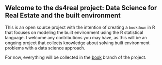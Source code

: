 ## Welcome to the ds4real project:  Data Science for Real Estate and the built environment

This is an open source project with the intention of creating a ```bookdown``` in R that focuses on modeling the built environment using the R statistical language.  I welcome any contributions you may have, as this will be an ongoing project that collects knowledge about solving built environment problems with a data science approach.

For now, everything will be collected in the [book](https://github.com/EconGeo/ds4real/tree/book) branch of the project.
